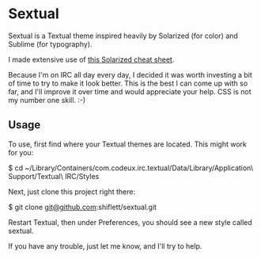 # Sextual

Sextual is a Textual theme inspired heavily by Solarized (for color) and Sublime (for typography).

I made extensive use of [this Solarized cheat sheet](http://www.zovirl.com/2011/07/22/solarized_cheat_sheet/).

Because I'm on IRC all day every day, I decided it was worth investing a bit of time to try to make it look better. This is the best I can come up with so far, and I'll improve it over time and would appreciate your help. CSS is not my number one skill. :-)

## Usage

To use, first find where your Textual themes are located. This might work for you:

  $ cd ~/Library/Containers/com.codeux.irc.textual/Data/Library/Application\ Support/Textual\ IRC/Styles

Next, just clone this project right there:

  $ git clone git@github.com:shiflett/sextual.git

Restart Textual, then under Preferences, you should see a new style called sextual.

If you have any trouble, just let me know, and I'll try to help.
